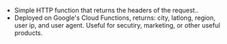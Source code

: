 * Simple HTTP function that returns the headers of the request..
* Deployed on Google's Cloud Functions, returns: city, latlong, region, user ip, and user agent. Useful for secutiry, marketing, or other useful products.
